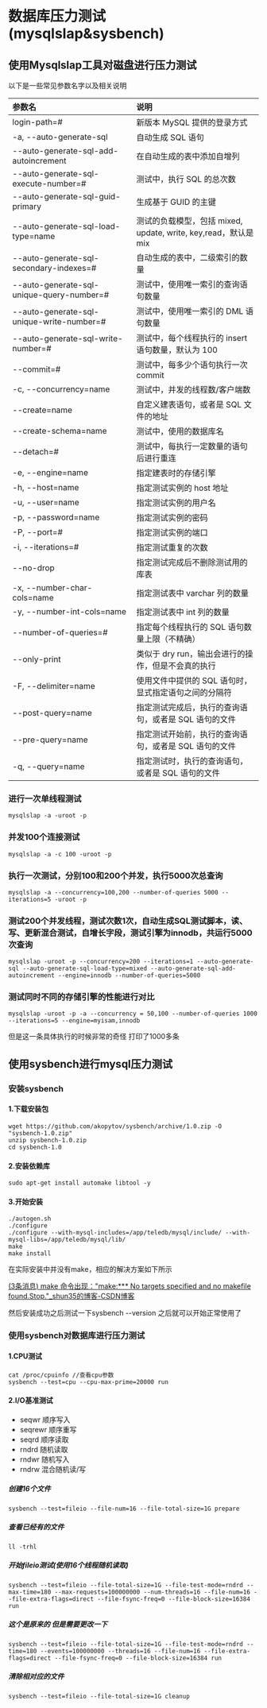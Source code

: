 # 数据库压力测试(mysqlslap&sysbench)

## 使用Mysqlslap工具对磁盘进行压力测试

以下是一些常见参数名字以及相关说明

| 参数名                                    | 说明                                                         |
| :---------------------------------------- | :----------------------------------------------------------- |
| login-path=#                              | 新版本 MySQL 提供的登录方式                                  |
| -a, --auto-generate-sql                   | 自动生成 SQL 语句                                            |
| --auto-generate-sql-add-autoincrement     | 在自动生成的表中添加自增列                                   |
| --auto-generate-sql-execute-number=#      | 测试中，执行 SQL 的总次数                                    |
| --auto-generate-sql-guid-primary          | 生成基于 GUID 的主键                                         |
| --auto-generate-sql-load-type=name        | 测试的负载模型，包括 mixed, update, write, key,read，默认是 mix |
| --auto-generate-sql-secondary-indexes=#   | 自动生成的表中，二级索引的数量                               |
| --auto-generate-sql-unique-query-number=# | 测试中，使用唯一索引的查询语句数量                           |
| --auto-generate-sql-unique-write-number=# | 测试中，使用唯一索引的 DML 语句数量                          |
| --auto-generate-sql-write-number=#        | 测试中，每个线程执行的 insert 语句数量，默认为 100           |
| --commit=#                                | 测试中，每多少个语句执行一次 commit                          |
| -c, --concurrency=name                    | 测试中，并发的线程数/客户端数                                |
| --create=name                             | 自定义建表语句，或者是 SQL 文件的地址                        |
| --create-schema=name                      | 测试中，使用的数据库名                                       |
| --detach=#                                | 测试中，每执行一定数量的语句后进行重连                       |
| -e, --engine=name                         | 指定建表时的存储引擎                                         |
| -h, --host=name                           | 指定测试实例的 host 地址                                     |
| -u, --user=name                           | 指定测试实例的用户名                                         |
| -p, --password=name                       | 指定测试实例的密码                                           |
| -P, --port=#                              | 指定测试实例的端口                                           |
| -i, --iterations=#                        | 指定测试重复的次数                                           |
| --no-drop                                 | 指定测试完成后不删除测试用的库表                             |
| -x, --number-char-cols=name               | 指定测试表中 varchar 列的数量                                |
| -y, --number-int-cols=name                | 指定测试表中 int 列的数量                                    |
| --number-of-queries=#                     | 指定每个线程执行的 SQL 语句数量上限（不精确）                |
| --only-print                              | 类似于 dry run，输出会进行的操作，但是不会真的执行           |
| -F, --delimiter=name                      | 使用文件中提供的 SQL 语句时，显式指定语句之间的分隔符        |
| --post-query=name                         | 指定测试完成后，执行的查询语句，或者是 SQL 语句的文件        |
| --pre-query=name                          | 指定测试开始前，执行的查询语句，或者是 SQL 语句的文件        |
| -q, --query=name                          | 指定测试时，执行的查询语句，或者是 SQL 语句的文件            |





### 进行一次单线程测试

```
mysqlslap -a -uroot -p
```

### 并发100个连接测试

```
mysqlslap -a -c 100 -uroot -p
```

### 执行一次测试，分别100和200个并发，执行5000次总查询

```
mysqlslap -a --concurrency=100,200 --number-of-queries 5000 --iterations=5 -uroot -p
```

### 测试200个并发线程，测试次数1次，自动生成SQL测试脚本，读、写、更新混合测试，自增长字段，测试引擎为innodb，共运行5000次查询

```
mysqlslap -uroot -p --concurrency=200 --iterations=1 --auto-generate-sql --auto-generate-sql-load-type=mixed --auto-generate-sql-add-autoincrement --engine=innodb --number-of-queries=5000
```

### 测试同时不同的存储引擎的性能进行对比

```
mysqlslap -uroot -p -a --concurrency = 50,100 --number-of-queries 1000 --iterations=5 --engine=myisam,innodb
```

但是这一条具体执行的时候非常的奇怪 打印了1000多条 





## 使用sysbench进行mysql压力测试

### 安装sysbench

#### 1.下载安装包

```
wget https://github.com/akopytov/sysbench/archive/1.0.zip -O "sysbench-1.0.zip"
unzip sysbench-1.0.zip
cd sysbench-1.0
```

#### 2.安装依赖库

```
sudo apt-get install automake libtool -y
```

#### 3.开始安装

```
./autogen.sh
./configure
./configure --with-mysql-includes=/app/teledb/mysql/include/ --with-mysql-libs=/app/teledb/mysql/lib/
make
make install
```

在实际安装中并没有make，相应的解决方案如下所示

[(3条消息) make 命令出现："make:*** No targets specified and no makefile found.Stop."_shun35的博客-CSDN博客](https://blog.csdn.net/shun35/article/details/94576800)

然后安装成功之后测试一下sysbench --version 之后就可以开始正常使用了

### 使用sysbench对数据库进行压力测试

#### 1.CPU测试

```
cat /proc/cpuinfo //查看cpu参数
sysbench --test=cpu --cpu-max-prime=20000 run
```

#### 2.I/O基准测试

- seqwr 顺序写入
- seqrewr 顺序重写
- seqrd 顺序读取
- rndrd 随机读取
- rndwr 随机写入
- rndrw 混合随机读/写

##### 创建16个文件

```
sysbench --test=fileio --file-num=16 --file-total-size=1G prepare
```

##### 查看已经有的文件

```
ll -trhl
```

##### 开始fileio测试(使用16个线程随机读取)

```
sysbench --test=fileio --file-total-size=1G --file-test-mode=rndrd --max-time=180 --max-requests=100000000 --num-threads=16 --file-num=16 --file-extra-flags=direct --file-fsync-freq=0 --file-block-size=16384 run
```

##### 这个是原来的 但是需要更改一下

```
sysbench --test=fileio --file-total-size=1G --file-test-mode=rndrd --time=180 --events=100000000 --threads=16 --file-num=16 --file-extra-flags=direct --file-fsync-freq=0 --file-block-size=16384 run
```

##### 清除相对应的文件

```
sysbench --test=fileio --file-total-size=1G cleanup
```

